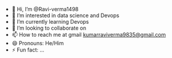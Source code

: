 - 👋 Hi, I’m @Ravi-verma1498
- 👀 I’m interested in data science and Devops
- 🌱 I’m currently learning Devops
- 💞️ I’m looking to collaborate on 
- 📫 How to reach me at  gmail kumarraviverma9835@gmail.com
- 😄 Pronouns: He/Him
- ⚡ Fun fact: ...

<!---
Ravi-verma1498/Ravi-verma1498 is a ✨ special ✨ repository because its `README.md` (this file) appears on your GitHub profile.
You can click the Preview link to take a look at your changes.
--->
